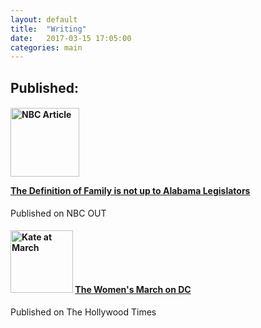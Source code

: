 ```yaml
---
layout: default
title:  "Writing"
date:   2017-03-15 17:05:00
categories: main
---
```

<h2>
Published:
</h2>
<h4>
<img src="http://www.katekight.com/Images/nbcoutphoto.jpg" alt="NBC Article" height="110">
<a href="http://www.nbcnews.com/feature/nbc-out/opinion-definition-family-not-alabama-legislators-n724171"> 
<p> The Definition of Family is not up to Alabama Legislators </p>
</a> 
</h4>
<p> Published on NBC OUT </p>


<h4>
<img src="http://www.katekight.com/Images/IMG_7546.JPG" alt="Kate at March" height="100">
<a href="https://thehollywoodtimes.net/2017/01/22/womens-march-on-dc/">
The Women's March on DC
</a>
</h4>
<p> Published on The Hollywood Times </p>
